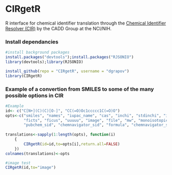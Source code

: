CIRgetR
=======

R interface for chemical identifier translation through the [Chemical Identifier Resolver (CIR)](http://cactus.nci.nih.gov/chemical/structure) by the CADD Group at the NCI/NIH.

### Install dependancies
```r
#install background packages
install.packages("devtools");install.packages("RJSONIO")
library(devtools);library(RJSONIO)

install_github(repo = "CIRgetR", username = "dgrapov")
library(CIRgetR)
```


### Example of a convertion from SMILES to some of the many possible options in CIR
```r
#Example
id<- c("C[N+](C)(C)[O-]", "CC(=O)Oc1ccccc1C(=O)O")  	
opts<-c("smiles", "names", "iupac_name", "cas", "inchi", "stdinchi", "inchikey", "stdinchikey",
		"ficts", "ficus", "uuuuu", "image", "file", "mw", "monoisotopic_mass","chemspider_id",
		"pubchem_sid", "chemnavigator_sid", "formula", "chemnavigator_sid")		
		
translations<-sapply(1:length(opts), function(i)
	{
		CIRgetR(id=id,to=opts[i],return.all=FALSE)
	})
colnames(translations)<-opts	

#image test
CIRgetR(id,to="image")
```
